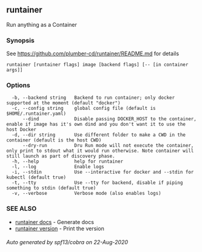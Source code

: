 ## runtainer

Run anything as a Container

### Synopsis

See https://github.com/plumber-cd/runtainer/README.md for details

```
runtainer [runtainer flags] image [backend flags] [-- [in container args]]
```

### Options

```
  -b, --backend string   Backend to run container; only docker supported at the moment (default "docker")
  -c, --config string    global config file (default is $HOME/.runtainer.yaml)
      --dind             Disable passing DOCKER_HOST to the container, enable if image has it's own dind and you don't want it to use the host Docker
  -d, --dir string       Use different folder to make a CWD in the container (default is the host CWD)
      --dry-run          Dru Run mode will not execute the container, only print to stdout what it would run otherwise. Note container will still launch as part of discovery phase.
  -h, --help             help for runtainer
  -l, --log              Enable logs
  -i, --stdin            Use --interactive for docker and --stdin for kubectl (default true)
  -t, --tty              Use --tty for backend, disable if piping something to stdin (default true)
  -v, --verbose          Verbose mode (also enables logs)
```

### SEE ALSO

* [runtainer docs](runtainer_docs.md)	 - Generate docs
* [runtainer version](runtainer_version.md)	 - Print the version

###### Auto generated by spf13/cobra on 22-Aug-2020
